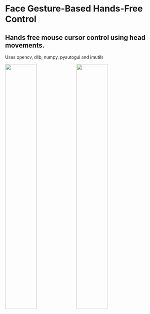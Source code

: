 # Face Gesture-Based Hands-Free Control
## Hands free mouse cursor control using head movements.
Uses opencv, dlib, numpy, pyautogui and imutils

<img src="https://user-images.githubusercontent.com/43917169/123368475-83083d80-d599-11eb-9e19-b5da41586aa5.png" width="45%"></img> <img src="https://user-images.githubusercontent.com/43917169/123368483-84d20100-d599-11eb-8cc7-882774cc459b.png" width="45%"></img> 
